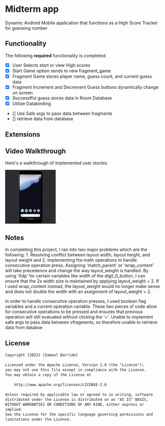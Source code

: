 # Midterm app
Dynamic Android Mobile application that functions as a High Score Tracker for guessing number

## Functionality 

The following **required** functionality is completed:
 
* [x] User Selects start or view High scores
* [x] Start Game option sends to new fragment_game
* [x] Fragment Game stores player name, guess count, and current guess data
* [x] Fragment Increment and Decrement Guess buttons dynamically change on screen
* [x] Successfful guess stores data in Room Database 
* [x] Utilize Databinding 
* [] Use Safe args to pass data between fragments
* [] retrieve data from database 

## Extensions


## Video Walkthrough

Here's a walkthrough of implemented user stories:

![](https://github.com/sbarrido/MidtermApp/blob/main/midterm.gif).

## Notes

In completing this project, I ran into two major problems which are the following: 1. Resolving conflict between layout width, layout height, and layout weight and 2. implementing the math operations to handle consecutive operation press. Assigning 'match_parent' or 'wrap_content' will take precedence and change the way layout_weight is handled. By using '0dp' for certain variables like width of the digit_0_button, I can ensure that the 2x width size is maintained by applying layout_weight = 2. If I used wrap_content instead, the layout_weight would no longer make sense and does not double the width with an assignment of layout_weight = 2. 

In order to handle consecutive operation presses, I used boolean flag variables and a current operation variable. These two pieces of code allow for consecutive operations to be pressed and ensures that previous operation will still evaluated without clicking the '='. 
Unable to implement safe args to pass data between vfragments, so therefore unable to retrieve data from databse

## License

    Copyright [2023] [Samuel Barrido]

    Licensed under the Apache License, Version 2.0 (the "License");
    you may not use this file except in compliance with the License.
    You may obtain a copy of the License at

        http://www.apache.org/licenses/LICENSE-2.0

    Unless required by applicable law or agreed to in writing, software
    distributed under the License is distributed on an "AS IS" BASIS,
    WITHOUT WARRANTIES OR CONDITIONS OF ANY KIND, either express or implied.
    See the License for the specific language governing permissions and
    limitations under the License.

